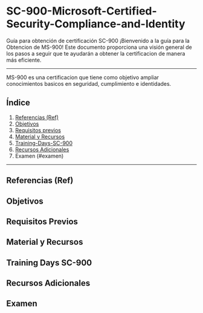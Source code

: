 # SC-900-Microsoft-Certified-Security-Compliance-and-Identity
Guía para obtención de certificación SC-900
¡Bienvenido a la guía para la Obtencion de MS-900! Este documento proporciona una visión general de los pasos a seguir que te ayudarán a obtener la certificacion de manera más eficiente.

---

MS-900 es una certificacion que tiene como objetivo ampliar conocimientos basicos en seguridad, cumplimiento e identidades.

## Índice

1. [Referencias (Ref)](#referencias-ref)
2. [Objetivos](#objetivos)
3. [Requisitos previos](#requisitos)
4. [Material y Recursos](#material-recursos)
5. [Training-Days-SC-900](#trainingdays)
6. [Recursos Adicionales](#recursos-adicionales)
7. Examen (#examen)


---

## Referencias (Ref)

## Objetivos 

## Requisitos Previos 

## Material y Recursos

## Training Days SC-900

## Recursos Adicionales

## Examen
